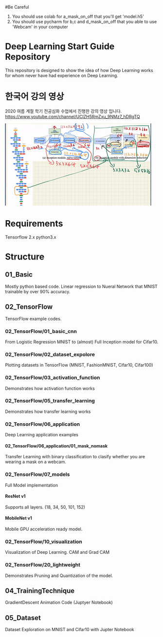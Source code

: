 #Be Careful
1) You should use colab for a_mask_on_off that you'll get 'model.h5'
2) You should use pycharm for b,c and d_mask_on_off that you able to use 'Webcam' in your computer

# Deep Learning Start Guide Repository
This repository is designed to show the idea of how Deep Learning works for whom never have had experience on Deep Learning.

# 한국어 강의 영상
2020 여름 계절 학기 전공심화 수업에서 진행한 강의 영상 입니다.
https://www.youtube.com/channel/UClZH5RmZxu_9NMz7_hDRgTQ

<img src="https://raw.githubusercontent.com/JeiKeiLim/mygifcontainer/master/dl_guide/googlenet_anim.gif" />


# Requirements
Tensorflow 2.x
python3.x

# Structure
## 01_Basic
Mostly python based code. Linear regression to Nueral Network that MNIST trainable by over 90% accuracy.

## 02_TensorFlow
TensorFlow example codes.

### 02_TensorFlow/01_basic_cnn
From Logistic Regression MNIST to (almost) Full Inception model for Cifar10.

### 02_TensorFlow/02_dataset_expolore
Plotting datasets in TensorFlow (MNIST, FashionMNIST, Cifar10, Cifar100)

### 02_TensorFlow/03_activation_function
Demonstrates how activation function works

### 02_TensorFlow/05_transfer_learning
Demonstrates how transfer learning works

### 02_TensorFlow/06_application
Deep Learning application examples
#### 02_TensorFlow/06_application/01_mask_nomask
Transfer Learning with binary classification to clasify whether you are wearing a mask on a webcam.

### 02_TensorFlow/07_models
Full Model implementation
#### ResNet v1
Supports all layers. (18, 34, 50, 101, 152)
#### MobileNet v1
Mobile GPU acceleration ready model.

### 02_TensorFlow/10_visualization
Visualization of Deep Learning. CAM and Grad CAM

### 02_TensorFlow/20_lightweight
Demonstrates Pruning and Quantization of the model.

## 04_TrainingTechnique
GradientDescent Animation Code (Juptyer Notebook)

## 05_Dataset
Dataset Exploration on MNIST and Cifar10 with Jupter Notebook


